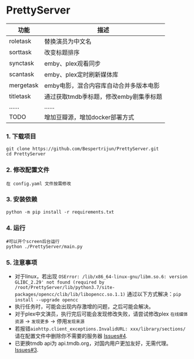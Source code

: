 # PrettyServer

<div align="center">
    
功能 | 描述
--- | ---
roletask | 替换演员为中文名
sorttask | 改变标题排序
synctask | emby、plex观看同步
scantask | emby、plex定时刷新媒体库
mergetask | emby电影，混合内容库自动合并多版本电影
titletask | 通过获取tmdb季标题，修改emby剧集季标题
…… | ……
TODO | 增加豆瓣源，增加docker部署方式
</div>

### 1. 下载项目
```
git clone https://github.com/Bespertrijun/PrettyServer.git
cd PrettyServer
```

### 2. 修改配置文件

```
在 config.yaml 文件按需修改
```

### 3. 安装依赖
```
python -m pip install -r requirements.txt
```

### 4. 运行

```
#可以开个screen后台运行
python ./PrettyServer/main.py
```

### 5. 注意事项

* 对于linux，若出现
`OSError: /lib/x86_64-linux-gnu/libm.so.6: version GLIBC_2.29' not found (required by /root/PrettyServer/lib/python3.7/site-packages/opencc/clib/lib/libopencc.so.1.1)`
通过以下方式解决：`pip install --upgrade opencc`
* 执行任务时，可能会出现内存激增的问题，之后可能会解决。
* 对于plex中文演员，执行完后可能会发现修改失败，请尝试修改plex `在线媒体资源` -> `发现更多` -> 停用`发现来源`
* 若报错`aiohttp.client_exceptions.InvalidURL: xxx/library/sections/`
请在配置文件中删除你不需要的服务器 [Issues#4](https://github.com/Bespertrijun/PrettyServer/issues/4#issue-2046900493).
* 已更换tmdb api为 api.tmdb.org，对国内用户更加友好，无需代理。[Issues#3](https://github.com/Bespertrijun/PrettyServer/issues/3#issue-2046653124).